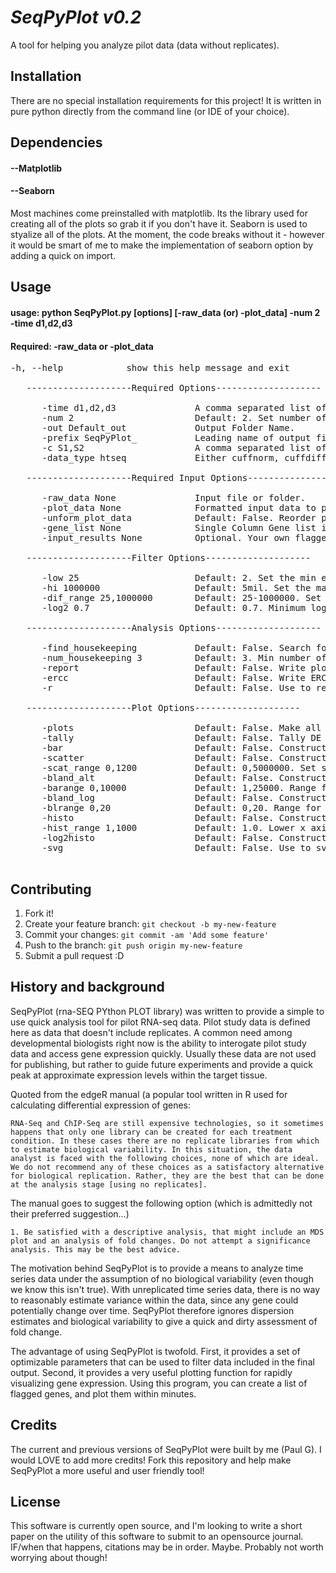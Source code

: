 
#             ***SeqPyPlot v0.2***
A tool for helping you analyze pilot data (data without replicates).

## Installation
There are no special installation requirements for this project! It is written in pure python directly from the command line (or IDE of your  choice).

## Dependencies

#### --Matplotlib
#### --Seaborn
Most machines come preinstalled with matplotlib. Its the library used for creating all of the plots so grab it if you don't have it.
Seaborn is used to styalize all of the plots. At the moment, the code breaks without it - however it would be smart of me to make the  implementation of seaborn option by adding a quick on import.

## Usage
    
#### usage: python SeqPyPlot.py [options] [-raw_data (or) -plot_data] -num 2 -time d1,d2,d3

#### Required: -raw_data or -plot_data
<pre>
-h, --help            show this help message and exit

   --------------------Required Options--------------------  
   
      -time d1,d2,d3               A comma separated list of time points.  
      -num 2                       Default: 2. Set number of plots.  
      -out Default_out             Output Folder Name.  
      -prefix SeqPyPlot_           Leading name of output file.  
      -c S1,S2                     A comma separated list of conditions (max 2).  
      -data_type htseq             Either cuffnorm, cuffdiff, deseq2, or edgeR. 
      
   --------------------Required Input Options--------------------   
   
      -raw_data None               Input file or folder.  
      -plot_data None              Formatted input data to plot.  
      -unform_plot_data            Default: False. Reorder plot data (1,1,2,2 -> 1,2,1,2).  
      -gene_list None              Single Column Gene list in txt file.  
      -input_results None          Optional. Your own flagged gene list.  
   
   --------------------Filter Options--------------------  
   
      -low 25                      Default: 2. Set the min expression value to accept.   
      -hi 1000000                  Default: 5mil. Set the max expression value to accept.   
      -dif_range 25,1000000        Default: 25-1000000. Set min difference in expression.  
      -log2 0.7                    Default: 0.7. Minimum log2fold change to accept.  
   
   --------------------Analysis Options--------------------  
   
      -find_housekeeping           Default: False. Search for housekeeping genes.  
      -num_housekeeping 3          Default: 3. Min number of housekeeping to detect.  
      -report                      Default: False. Write plot data and filter results.  
      -ercc                        Default: False. Write ERCC data to an output file.  
      -r                           Default: False. Use to remove genes not always on.  
   
   --------------------Plot Options--------------------  
      
      -plots                       Default: False. Make all plots.  
      -tally                       Default: False. Tally DE genes.  
      -bar                         Default: False. Construct bar plots.  
      -scatter                     Default: False. Construct scatter plots.  
      -scat_range 0,1200           Default: 0,5000000. Set scatter plot value range.  
      -bland_alt                   Default: False. Construct bland-altman plots.  
      -barange 0,10000             Default: 1,25000. Range for bland-altman plots.  
      -bland_log                   Default: False. Construct bland-alt-log plots.  
      -blrange 0,20                Default: 0,20. Range for Bland-alt-log plots.  
      -histo                       Default: False. Construct histogram plots.  
      -hist_range 1,1000           Default: 1.0. Lower x axis limit for histogram.  
      -log2histo                   Default: False. Construct log2fold histogram plots.  
      -svg                         Default: False. Use to svg plots.  

</pre>

## Contributing
1. Fork it!
2. Create your feature branch: `git checkout -b my-new-feature`
3. Commit your changes: `git commit -am 'Add some feature'`
4. Push to the branch: `git push origin my-new-feature`
5. Submit a pull request :D

## History and background
SeqPyPlot (rna-SEQ PYthon PLOT library) was written to provide a simple to use quick analysis tool for pilot RNA-seq data. Pilot study data is defined here as data that doesn't include replicates. A common need among developmental biologists right now is the ability to interogate pilot study data and access gene expression quickly. Usually these data are not used for publishing, but rather to guide future experiments and provide a quick peak at approximate expression levels within the target tissue. 

Quoted from the edgeR manual (a popular tool written in R used for calculating differential expression of genes:

`RNA-Seq and ChIP-Seq are still expensive technologies, so it sometimes happens that only one library can be created for each treatment condition. In these cases there are no replicate libraries from which to estimate biological variability. In this situation, the data analyst is faced with the following choices, none of which are ideal. We do not recommend any of these choices as a satisfactory alternative for biological replication. Rather, they are the best that can be done at the analysis stage [using no replicates].`

The manual goes to suggest the following option (which is admittedly not their preferred suggestion...)

`1. Be satisfied with a descriptive analysis, that might include an MDS plot and an analysis
of fold changes. Do not attempt a significance analysis. This may be the best advice.`

The motivation behind SeqPyPlot is to provide a means to analyze time series data under the assumption of no biological variability (even though we know this isn't true). With unreplicated time series data, there is no way to reasonably estimate variance within the data, since any gene could potentially change over time. SeqPyPlot therefore ignores dispersion estimates and biological variability to give a quick and dirty assessment of fold change. 

The advantage of using SeqPyPlot is twofold. First, it provides a set of optimizable parameters that can be used to filter data included in the final output. Second, it provides a very useful plotting function for rapidly visualizing gene expression. Using this program, you can create a list of flagged genes, and plot them within minutes.

## Credits
The current and previous versions of SeqPyPlot were built by me (Paul G). I would LOVE to add more credits! Fork this repository and help make SeqPyPlot a more useful and user friendly tool!

## License
This software is currently open source, and I'm looking to write a short paper on the utility of this software to submit to an opensource journal. IF/when that happens, citations may be in order. Maybe. Probably not worth worrying about though!




